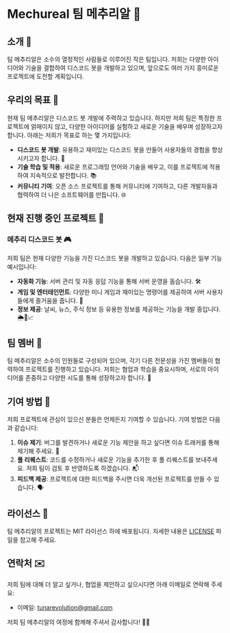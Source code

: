 # Mechureal 팀 메추리알 🐣

## 소개 🌟

팀 메추리알은 소수의 열정적인 사람들로 이루어진 작은 팀입니다. 저희는 다양한 아이디어와 기술을 결합하여 디스코드 봇을 개발하고 있으며, 앞으로도 여러 가지 흥미로운 프로젝트에 도전할 계획입니다.

## 우리의 목표 🎯

현재 팀 메추리알은 디스코드 봇 개발에 주력하고 있습니다. 하지만 저희 팀은 특정한 프로젝트에 얽매이지 않고, 다양한 아이디어를 실험하고 새로운 기술을 배우며 성장하고자 합니다. 아래는 저희가 목표로 하는 몇 가지입니다:

- **디스코드 봇 개발**: 유용하고 재미있는 디스코드 봇을 만들어 사용자들의 경험을 향상시키고자 합니다. 🤖
- **기술 학습 및 적용**: 새로운 프로그래밍 언어와 기술을 배우고, 이를 프로젝트에 적용하여 지속적으로 발전합니다. 📚
- **커뮤니티 기여**: 오픈 소스 프로젝트를 통해 커뮤니티에 기여하고, 다른 개발자들과 협력하여 더 나은 소프트웨어를 만듭니다. 🌐

## 현재 진행 중인 프로젝트 🚧

### 메추리 디스코드 봇 🎮

저희 팀은 현재 다양한 기능을 가진 디스코드 봇을 개발하고 있습니다. 다음은 일부 기능 예시입니다:

- **자동화 기능**: 서버 관리 및 자동 응답 기능을 통해 서버 운영을 돕습니다. 🛠️
- **게임 및 엔터테인먼트**: 다양한 미니 게임과 재미있는 명령어를 제공하여 서버 사용자들에게 즐거움을 줍니다. 🎲
- **정보 제공**: 날씨, 뉴스, 주식 정보 등 유용한 정보를 제공하는 기능을 개발 중입니다. 🌦️📰📈

## 팀 멤버 👥

팀 메추리알은 소수의 인원들로 구성되어 있으며, 각기 다른 전문성을 가진 멤버들이 협력하여 프로젝트를 진행하고 있습니다. 저희는 협업과 학습을 중요시하며, 서로의 아이디어를 존중하고 다양한 시도를 통해 성장하고자 합니다. 🌱

## 기여 방법 🤝

저희 프로젝트에 관심이 있으신 분들은 언제든지 기여할 수 있습니다. 기여 방법은 다음과 같습니다:

1. **이슈 제기**: 버그를 발견하거나 새로운 기능 제안을 하고 싶다면 이슈 트래커를 통해 제기해 주세요. 🐛
2. **풀 리퀘스트**: 코드를 수정하거나 새로운 기능을 추가한 후 풀 리퀘스트를 보내주세요. 저희 팀이 검토 후 반영하도록 하겠습니다. 📬
3. **피드백 제공**: 프로젝트에 대한 피드백을 주시면 더욱 개선된 프로젝트를 만들 수 있습니다. 🗣️

## 라이선스 📜

팀 메추리알의 프로젝트는 MIT 라이선스 하에 배포됩니다. 자세한 내용은 [LICENSE](./LICENSE) 파일을 참고해 주세요.

## 연락처 ✉️

저희 팀에 대해 더 알고 싶거나, 협업을 제안하고 싶으시다면 아래 이메일로 연락해 주세요:
- 이메일: tunarevolution@gmail.com

저희 팀 메추리알의 여정에 함께해 주셔서 감사합니다! 🚀💫
